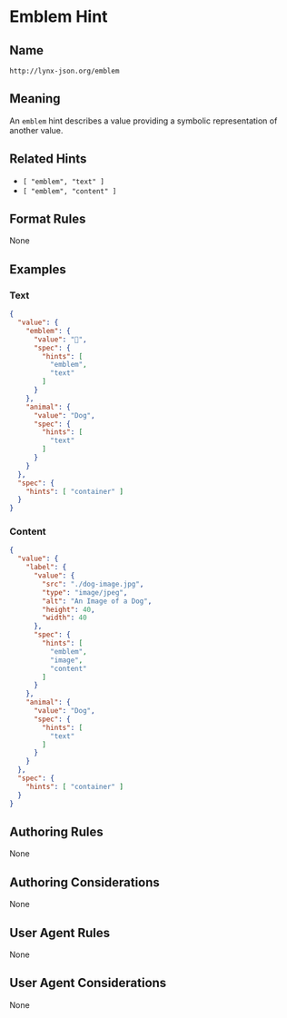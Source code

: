 # Emblem Hint

## Name

`http://lynx-json.org/emblem`

## Meaning

An `emblem` hint describes a value providing a symbolic representation of another value.

## Related Hints

- `[ "emblem", "text" ]`
- `[ "emblem", "content" ]`

## Format Rules

None

## Examples

### Text

```json
{
  "value": {
    "emblem": {
      "value": "🐶",
      "spec": {
        "hints": [
          "emblem",
          "text"
        ]
      }
    },
    "animal": {
      "value": "Dog",
      "spec": {
        "hints": [
          "text"
        ]
      }
    }
  },
  "spec": {
    "hints": [ "container" ]
  }
}
```

### Content

```json
{
  "value": {
    "label": {
      "value": {
        "src": "./dog-image.jpg",
        "type": "image/jpeg",
        "alt": "An Image of a Dog",
        "height": 40,
        "width": 40
      },
      "spec": {
        "hints": [
          "emblem",
          "image",
          "content"
        ]
      }
    },
    "animal": {
      "value": "Dog",
      "spec": {
        "hints": [
          "text"
        ]
      }
    }
  },
  "spec": {
    "hints": [ "container" ]
  }
}
```

## Authoring Rules

None

## Authoring Considerations

None

## User Agent Rules

None

## User Agent Considerations

None

